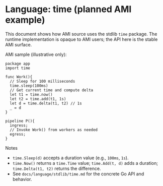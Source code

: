 # Language: time (planned AMI example)

This document shows how AMI source uses the stdlib `time` package. The runtime implementation is opaque to AMI users; the API here is the stable AMI surface.

AMI sample (illustrative only):

```
package app
import time

func Work(){
  // Sleep for 100 milliseconds
  time.sleep(100ms)
  // Get current time and compute delta
  let t1 = time.now()
  let t2 = time.add(t1, 1s)
  let d = time.delta(t1, t2) // 1s
  _ = d
}

pipeline P(){
  ingress;
  // Invoke Work() from workers as needed
  egress;
}
```

Notes
- `time.Sleep(d)` accepts a duration value (e.g., `100ms`, `1s`).
- `time.Now()` returns a `time.Time` value; `time.Add(t, d)` adds a duration; `time.Delta(t1, t2)` returns the difference.
- See `docs/language/stdlib/time.md` for the concrete Go API and behavior.
